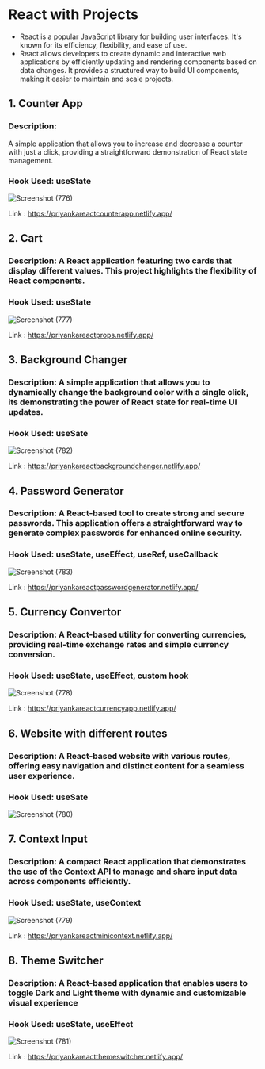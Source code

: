 # React with Projects

- React is a popular JavaScript library for building user interfaces. It's known for its efficiency, flexibility, and ease of use.
- React allows developers to create dynamic and interactive web applications by efficiently updating and rendering components based on data changes. It provides a structured way to build UI components, making it easier to maintain and scale projects.

## 1. Counter App
### Description: 
A simple application that allows you to increase and decrease a counter with just a click, providing a straightforward demonstration of React state management.
### Hook Used: useState

![Screenshot (776)](https://github.com/PriyankaBtech/TailwindCSS_with_Projects/assets/109729930/45b7130c-385a-4c1f-b9ae-a6e3d92f95a4)

Link : https://priyankareactcounterapp.netlify.app/



## 2. Cart
### Description: A React application featuring two cards that display different values. This project highlights the flexibility of React components.
###  Hook Used: useState

![Screenshot (777)](https://github.com/PriyankaBtech/TailwindCSS_with_Projects/assets/109729930/9cd53649-73be-4579-8298-660b7bf38763)

Link : https://priyankareactprops.netlify.app/



## 3. Background Changer
### Description: A simple application that allows you to dynamically change the background color with a single click, its demonstrating the power of React state for real-time UI updates.
###  Hook Used: useSate

![Screenshot (782)](https://github.com/PriyankaBtech/Core_JavaScript_Projects/assets/109729930/afaa49e3-0940-431e-8ea6-d588afa3def0)

Link : https://priyankareactbackgroundchanger.netlify.app/



## 4. Password Generator
### Description: A React-based tool to create strong and secure passwords. This application offers a straightforward way to generate complex passwords for enhanced online security.
###  Hook Used: useState, useEffect, useRef,  useCallback

![Screenshot (783)](https://github.com/PriyankaBtech/Core_JavaScript_Projects/assets/109729930/39e76fdd-af87-4b59-bcd9-f272179d5ea1)

Link : https://priyankareactpasswordgenerator.netlify.app/



## 5. Currency Convertor
### Description: A React-based utility for converting currencies, providing real-time exchange rates and simple currency conversion.
###  Hook Used: useState, useEffect, custom hook

![Screenshot (778)](https://github.com/PriyankaBtech/TailwindCSS_with_Projects/assets/109729930/459ec1d2-6b65-4d3e-8deb-f80749832b4d)

Link : https://priyankareactcurrencyapp.netlify.app/



## 6. Website with different routes
### Description: A React-based website with various routes, offering easy navigation and distinct content for a seamless user experience. 
###  Hook Used: useSate

![Screenshot (780)](https://github.com/PriyankaBtech/TailwindCSS_with_Projects/assets/109729930/ceb62c34-3759-4ee2-b0fd-4a80de0a4c06)



## 7. Context Input
### Description: A compact React application that demonstrates the use of the Context API to manage and share input data across components efficiently.
###  Hook Used: useState, useContext

![Screenshot (779)](https://github.com/PriyankaBtech/TailwindCSS_with_Projects/assets/109729930/1143ab19-d0be-48e4-bf75-b053261d9113)

Link : https://priyankareactminicontext.netlify.app/



## 8. Theme Switcher
### Description: A React-based application that enables users to toggle Dark and Light theme with  dynamic and customizable visual experience
###  Hook Used:  useState, useEffect

![Screenshot (781)](https://github.com/PriyankaBtech/TailwindCSS_with_Projects/assets/109729930/94900cf4-0006-477d-8fa5-599a7409e033)

Link : https://priyankareactthemeswitcher.netlify.app/



